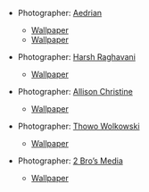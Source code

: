 - Photographer: [Aedrian](https://unsplash.com/@aedrian)
  - [Wallpaper](https://unsplash.com/photos/G1AhpPFysTs)
  - [Wallpaper](https://unsplash.com/photos/J-ELzXOOnHA)

- Photographer: [Harsh Raghavani](https://unsplash.com/@justaclick_24)
  - [Wallpaper](https://unsplash.com/photos/5bLKbLfn_FE)

- Photographer: [Allison Christine](https://unsplash.com/@happpyal)
  - [Wallpaper](https://unsplash.com/photos/RD_A6yx-NN8)
 
- Photographer: [Thowo Wolkowski](https://unsplash.com/@thowo)
  - [Wallpaper](https://unsplash.com/photos/fAmzTLJNlpk)

- Photographer: [2 Bro’s Media](https://unsplash.com/@dandrew)
  - [Wallpaper](https://unsplash.com/photos/fbX8SlrR-gA)
